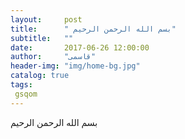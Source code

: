 ```yaml
---
layout:     post
title:      " بسم الله الرحمن الرحیم"
subtitle:   ""
date:       2017-06-26 12:00:00
author:     "قاسمی"
header-img: "img/home-bg.jpg"
catalog: true
tags:
 gsqom
---
```

بسم الله الرحمن الرحیم
